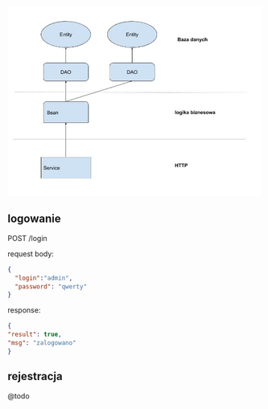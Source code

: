 
![alt text](https://raw.githubusercontent.com/tomaszkowalczyk94/paradise-travels/master/doc/schemat.jpg)

## logowanie
POST /login

request body:
```json
{
  "login":"admin",
  "password": "qwerty"
}
```

response:
```json
{
"result": true, 
"msg": "zalogowano"
}
```

## rejestracja

@todo
